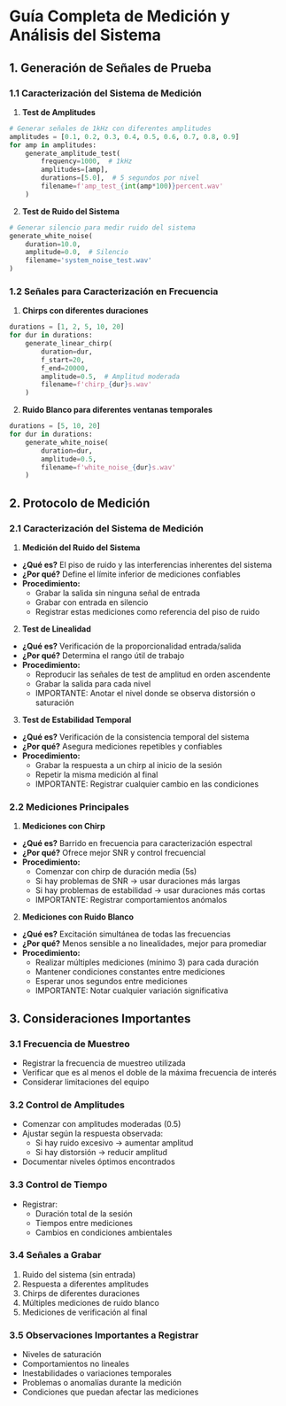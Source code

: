 # Guía Completa de Medición y Análisis del Sistema

## 1. Generación de Señales de Prueba

### 1.1 Caracterización del Sistema de Medición

1. **Test de Amplitudes**
```python
# Generar señales de 1kHz con diferentes amplitudes
amplitudes = [0.1, 0.2, 0.3, 0.4, 0.5, 0.6, 0.7, 0.8, 0.9]
for amp in amplitudes:
    generate_amplitude_test(
        frequency=1000,  # 1kHz
        amplitudes=[amp],
        durations=[5.0],  # 5 segundos por nivel
        filename=f'amp_test_{int(amp*100)}percent.wav'
    )
```

2. **Test de Ruido del Sistema**
```python
# Generar silencio para medir ruido del sistema
generate_white_noise(
    duration=10.0,
    amplitude=0.0,  # Silencio
    filename='system_noise_test.wav'
)
```

### 1.2 Señales para Caracterización en Frecuencia

1. **Chirps con diferentes duraciones**
```python
durations = [1, 2, 5, 10, 20]
for dur in durations:
    generate_linear_chirp(
        duration=dur,
        f_start=20,
        f_end=20000,
        amplitude=0.5,  # Amplitud moderada
        filename=f'chirp_{dur}s.wav'
    )
```

2. **Ruido Blanco para diferentes ventanas temporales**
```python
durations = [5, 10, 20]
for dur in durations:
    generate_white_noise(
        duration=dur,
        amplitude=0.5,
        filename=f'white_noise_{dur}s.wav'
    )
```

## 2. Protocolo de Medición

### 2.1 Caracterización del Sistema de Medición

1. **Medición del Ruido del Sistema**
- **¿Qué es?** El piso de ruido y las interferencias inherentes del sistema
- **¿Por qué?** Define el límite inferior de mediciones confiables
- **Procedimiento:**
  * Grabar la salida sin ninguna señal de entrada
  * Grabar con entrada en silencio
  * Registrar estas mediciones como referencia del piso de ruido

2. **Test de Linealidad**
- **¿Qué es?** Verificación de la proporcionalidad entrada/salida
- **¿Por qué?** Determina el rango útil de trabajo
- **Procedimiento:**
  * Reproducir las señales de test de amplitud en orden ascendente
  * Grabar la salida para cada nivel
  * IMPORTANTE: Anotar el nivel donde se observa distorsión o saturación

3. **Test de Estabilidad Temporal**
- **¿Qué es?** Verificación de la consistencia temporal del sistema
- **¿Por qué?** Asegura mediciones repetibles y confiables
- **Procedimiento:**
  * Grabar la respuesta a un chirp al inicio de la sesión
  * Repetir la misma medición al final
  * IMPORTANTE: Registrar cualquier cambio en las condiciones

### 2.2 Mediciones Principales

1. **Mediciones con Chirp**
- **¿Qué es?** Barrido en frecuencia para caracterización espectral
- **¿Por qué?** Ofrece mejor SNR y control frecuencial
- **Procedimiento:**
  * Comenzar con chirp de duración media (5s)
  * Si hay problemas de SNR → usar duraciones más largas
  * Si hay problemas de estabilidad → usar duraciones más cortas
  * IMPORTANTE: Registrar comportamientos anómalos

2. **Mediciones con Ruido Blanco**
- **¿Qué es?** Excitación simultánea de todas las frecuencias
- **¿Por qué?** Menos sensible a no linealidades, mejor para promediar
- **Procedimiento:**
  * Realizar múltiples mediciones (mínimo 3) para cada duración
  * Mantener condiciones constantes entre mediciones
  * Esperar unos segundos entre mediciones
  * IMPORTANTE: Notar cualquier variación significativa

## 3. Consideraciones Importantes

### 3.1 Frecuencia de Muestreo
- Registrar la frecuencia de muestreo utilizada
- Verificar que es al menos el doble de la máxima frecuencia de interés
- Considerar limitaciones del equipo

### 3.2 Control de Amplitudes
- Comenzar con amplitudes moderadas (0.5)
- Ajustar según la respuesta observada:
  * Si hay ruido excesivo → aumentar amplitud
  * Si hay distorsión → reducir amplitud
- Documentar niveles óptimos encontrados

### 3.3 Control de Tiempo
- Registrar:
  * Duración total de la sesión
  * Tiempos entre mediciones
  * Cambios en condiciones ambientales

### 3.4 Señales a Grabar
1. Ruido del sistema (sin entrada)
2. Respuesta a diferentes amplitudes
3. Chirps de diferentes duraciones
4. Múltiples mediciones de ruido blanco
5. Mediciones de verificación al final

### 3.5 Observaciones Importantes a Registrar
- Niveles de saturación
- Comportamientos no lineales
- Inestabilidades o variaciones temporales
- Problemas o anomalías durante la medición
- Condiciones que puedan afectar las mediciones